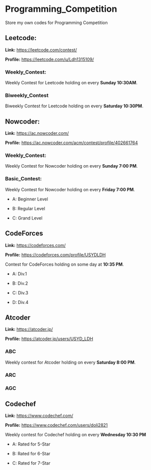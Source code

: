 # Programming_Competition
Store my own codes for Programming Competition


## Leetcode:

**Link:** https://leetcode.com/contest/

**Profile:** https://leetcode.com/u/Ldh1315109/

### Weekly_Contest:
Weekly Contest for Leetcode holding on every **Sunday 10:30AM**.

### Biweekly_Contest
Biweekly Contest for Leetcode holding on every **Saturday 10:30PM**.

## Nowcoder:

**Link:** https://ac.nowcoder.com/

**Profile:** https://ac.nowcoder.com/acm/contest/profile/402661764

### Weekly_Contest:
Weekly Contest for Nowcoder holding on every **Sunday 7:00 PM**.

### Basic_Contest:
Weekly Contest for Nowcoder holding on every **Friday 7:00 PM**.

- A: Beginner Level

- B: Regular Level

- C: Grand Level

## CodeForces

**Link:** https://codeforces.com/

**Profile:** https://codeforces.com/profile/USYDLDH

Contest for CodeForces holding on some day at **10:35 PM**.

- A: Div.1

- B: Div.2

- C: Div.3

- D: Div.4

## Atcoder

**Link:** https://atcoder.jp/

**Profile:** https://atcoder.jp/users/USYD_LDH

### ABC
Weekly contest for Atcoder holding on every **Saturday 8:00 PM**.

### ARC

### AGC

## Codechef

**Link:** https://www.codechef.com/

**Profile:** https://www.codechef.com/users/doli2821

Weekly contest for Codechef holding on every **Wednesday 10:30 PM**

- A: Rated for 5-Star

- B: Rated for 6-Star

- C: Rated for 7-Star
